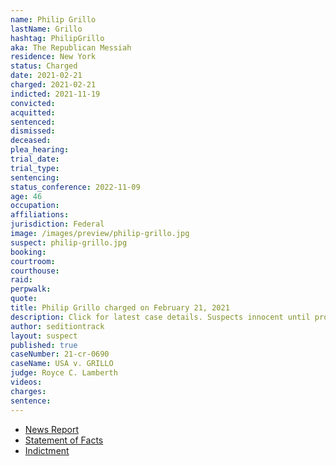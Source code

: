 ```yaml
---
name: Philip Grillo
lastName: Grillo
hashtag: PhilipGrillo
aka: The Republican Messiah
residence: New York
status: Charged
date: 2021-02-21
charged: 2021-02-21
indicted: 2021-11-19
convicted:
acquitted:
sentenced:
dismissed:
deceased:
plea_hearing:
trial_date:
trial_type:
sentencing:
status_conference: 2022-11-09
age: 46
occupation:
affiliations:
jurisdiction: Federal
image: /images/preview/philip-grillo.jpg
suspect: philip-grillo.jpg
booking:
courtroom:
courthouse:
raid:
perpwalk:
quote:
title: Philip Grillo charged on February 21, 2021
description: Click for latest case details. Suspects innocent until proven guilty.
author: seditiontrack
layout: suspect
published: true
caseNumber: 21-cr-0690
caseName: USA v. GRILLO
judge: Royce C. Lamberth
videos:
charges:
sentence:
---
```

- [News Report](https://queenseagle.com/all/queens-gop-district-leader-arrested-for-role-in-capitol-insurrection)
- [Statement of Facts](https://www.justice.gov/usao-dc/case-multi-defendant/file/1371396/download)
- [Indictment](https://storage.courtlistener.com/recap/gov.uscourts.dcd.237757/gov.uscourts.dcd.237757.27.0.pdf)
